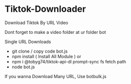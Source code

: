 # Tiktok-Downloader
Download Tiktok By URL Video

Dont forget to make a video folder at ur folder bot 

Single URL Downloads 

- git clone / copy code bot.js 
- npm install ( Install All Module ) or 
- npm i @tobyg74/tiktok-api-dl prompt-sync fs fetch path
- node bot.js 

If you wanna Download Many URL, Use botbulk.js
